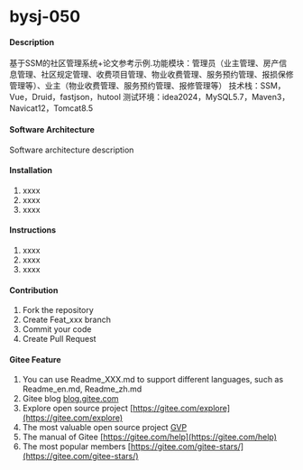 # bysj-050

#### Description
基于SSM的社区管理系统+论文参考示例.功能模块：管理员（业主管理、房产信息管理、社区规定管理、收费项目管理、物业收费管理、服务预约管理、报损保修管理等）、业主（物业收费管理、服务预约管理、报修管理等）
技术栈：SSM， Vue，Druid，fastjson，hutool
测试环境：idea2024，MySQL5.7，Maven3，Navicat12，Tomcat8.5

#### Software Architecture
Software architecture description

#### Installation

1.  xxxx
2.  xxxx
3.  xxxx

#### Instructions

1.  xxxx
2.  xxxx
3.  xxxx

#### Contribution

1.  Fork the repository
2.  Create Feat_xxx branch
3.  Commit your code
4.  Create Pull Request


#### Gitee Feature

1.  You can use Readme\_XXX.md to support different languages, such as Readme\_en.md, Readme\_zh.md
2.  Gitee blog [blog.gitee.com](https://blog.gitee.com)
3.  Explore open source project [https://gitee.com/explore](https://gitee.com/explore)
4.  The most valuable open source project [GVP](https://gitee.com/gvp)
5.  The manual of Gitee [https://gitee.com/help](https://gitee.com/help)
6.  The most popular members  [https://gitee.com/gitee-stars/](https://gitee.com/gitee-stars/)
